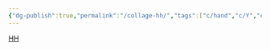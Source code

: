 ```yaml
---
{"dg-publish":true,"permalink":"/collage-hh/","tags":["c/hand","c/Y","c/japan","c/tree","c/woman","c/exibition","c/printed","c/flat-background","c/yellow","c/circle","c/red"],"created":"2024-01-02T08:30:20.062-05:00","updated":"2024-01-02T20:26:31.368-05:00"}
---
```



[HH](https://www.instagram.com/p/B6hkXdsB297/)
